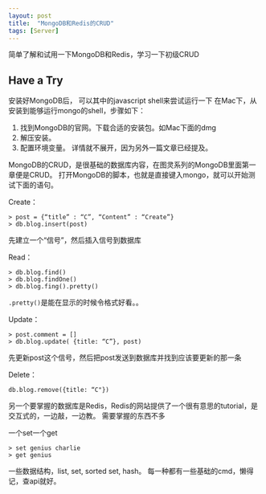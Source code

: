 ```yaml
---
layout: post
title:  "MongoDB和Redis的CRUD"
tags: [Server]
---
```


简单了解和试用一下MongoDB和Redis，学习一下初级CRUD

## Have a Try
安装好MongoDB后， 可以其中的javascript shell来尝试运行一下
在Mac下，从安装到能够运行mongo的shell，步骤如下：
1. 找到MongoDB的官网。下载合适的安装包。如Mac下面的dmg
2. 解压安装。
3. 配置环境变量。
详情就不展开，因为另外一篇文章已经提及。

MongoDB的CRUD，是很基础的数据库内容，在图灵系列的MongoDB里面第一章便是CRUD。
打开MongoDB的脚本，也就是直接键入mongo，就可以开始测试下面的语句。

Create：

```
> post = {“title” : “C”, “Content” : “Create”}
> db.blog.insert(post)
```

先建立一个“信号”，然后插入信号到数据库

Read：

```
> db.blog.find()
> db.blog.findOne()
> db.blog.fing().pretty()
```

`.pretty()`是能在显示的时候令格式好看。。

Update：

```
> post.comment = []
> db.blog.update( {title: “C”}, post)
```

先更新post这个信号，然后把post发送到数据库并找到应该要更新的那一条

Delete：

```
db.blog.remove({title: “C"})
```

另一个要掌握的数据库是Redis，Redis的网站提供了一个很有意思的tutorial，是交互式的，一边敲，一边教。
需要掌握的东西不多

一个set一个get

```
> set genius charlie
> get genius
```

一些数据结构，list, set, sorted set, hash。
每一种都有一些基础的cmd，懒得记，查api就好。

